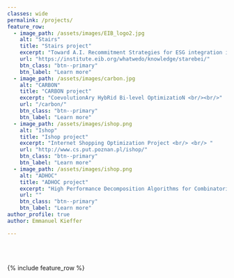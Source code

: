 ```yaml
---
classes: wide
permalink: /projects/
feature_row:
  - image_path: /assets/images/EIB_logo2.jpg
    alt: "Stairs"
    title: "Stairs project"
    excerpt: "Toward A.I. Recommitment Strategies for ESG integration in Private Equity"
    url: "https://institute.eib.org/whatwedo/knowledge/starebei/"
    btn_class: "btn--primary"
    btn_label: "Learn more"      
  - image_path: /assets/images/carbon.jpg
    alt: "CARBON"
    title: "CARBON project"
    excerpt: "CoevolutionAry HybRid Bi-level OptimizatioN <br/><br/>"
    url: "/carbon/"
    btn_class: "btn--primary"
    btn_label: "Learn more"
  - image_path: /assets/images/ishop.png
    alt: "Ishop"
    title: "Ishop project"
    excerpt: "Internet Shopping Optimization Project <br/> <br/> "
    url: "http://www.cs.put.poznan.pl/ishop/"
    btn_class: "btn--primary"
    btn_label: "Learn more"
  - image_path: /assets/images/ishop.png
    alt: "ADHOC"
    title: "ADHOC project"
    excerpt: "High Performance Decomposition Algorithms for Combinatorial Optimization and Machine Learning <br/> <br/> "
    url: ""
    btn_class: "btn--primary"
    btn_label: "Learn more"
author_profile: true
author: Emmanuel Kieffer

---
```


<br/>
<br/>

{% include feature_row %}
